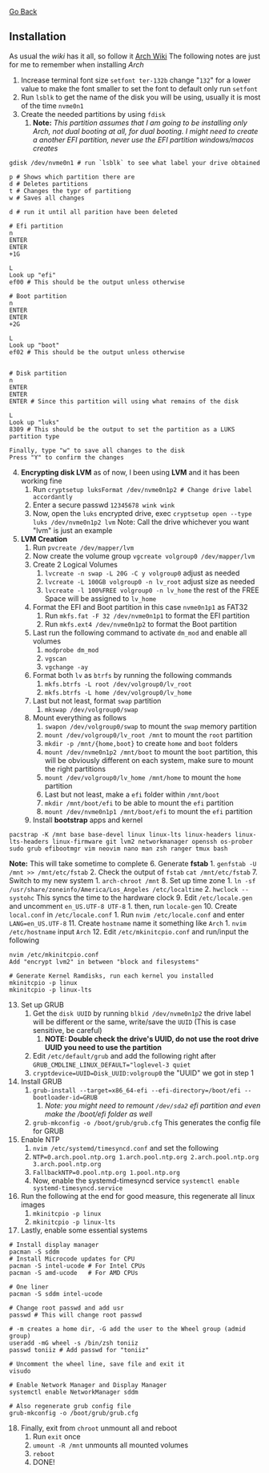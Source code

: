 [Go Back]("https://rmelendez.net")

## Installation
As usual the *wiki* has it all, so follow it [Arch Wiki](https://wiki.archlinux.org/title/Installation_guide)
The following notes are just for me to remember when installing *Arch*
1. Increase terminal font size `setfont ter-132b` change "`132`" for a lower value to make the font smaller to set the font to default only run `setfont`
2. Run `lsblk` to get the name of the disk you will be using, usually it is most of the time `nvme0n1` 
3. Create the needed partitions by using `fdisk` 
	1. **Note:** *This partition assumes that I am going to be installing only Arch, not dual booting at all, for dual booting. I might need to create a another EFI partition, never use the EFI partition windows/macos creates*

```
gdisk /dev/nvme0n1 # run `lsblk` to see what label your drive obtained

p # Shows which partition there are
d # Deletes partitions
t # Changes the typr of partitiong
w # Saves all changes

d # run it until all parition have been deleted

# Efi partition
n
ENTER
ENTER
+1G

L
Look up "efi"
ef00 # This should be the output unless otherwise

# Boot partition
n
ENTER
ENTER
+2G

L
Look up "boot"
ef02 # This should be the output unless otherwise


# Disk partition
n
ENTER
ENTER
ENTER # Since this partition will using what remains of the disk

L
Look up "luks"
8309 # This should be the output to set the partition as a LUKS partition type

Finally, type "w" to save all changes to the disk
Press "Y" to confirm the changes
```

4. **Encrypting disk LVM** as of now, I been using **LVM** and it has been working fine
	1. Run `cryptsetup luksFormat /dev/nvme0n1p2 # Change drive label accordantly`
	2. Enter a secure passwd `12345678 wink wink`
	3. Now, open the `luks` encrypted drive, exec `cryptsetup open --type luks /dev/nvme0n1p2 lvm` Note: Call the drive whichever you want "lvm" is just an example
5. **LVM Creation** 
	1. Run `pvcreate /dev/mapper/lvm`
	2. Now create the volume group `vgcreate volgroup0 /dev/mapper/lvm`
	3. Create 2 Logical Volumes
		1. `lvcreate -n swap -L 20G -C y volgroup0` adjust as needed
		2. `lvcreate -L 100GB volgroup0 -n lv_root` adjust size as needed
		3. `lvcreate -l 100%FREE volgroup0 -n lv_home` the rest of the FREE Space will be assigned to `lv_home`
	4. Format the EFI and Boot partition in this case `nvme0n1p1` as FAT32
		1. Run `mkfs.fat -F 32 /dev/nvme0n1p1` to format the EFI partition
		2. Run `mkfs.ext4 /dev/nvme0n1p2` to format the Boot partition
	5. Last run the following command to activate `dm_mod` and enable all volumes
		1. `modprobe dm_mod`
		2. `vgscan`
		3. `vgchange -ay`
	6. Format both `lv` as `btrfs` by running the following commands
		1. `mkfs.btrfs -L root /dev/volgroup0/lv_root`
		2. `mkfs.btrfs -L home /dev/volgroup0/lv_home`
	7. Last but not least, format `swap` partition
		1. `mkswap /dev/volgroup0/swap`
	8. Mount everything as follows
		1. `swapon /dev/volgroup0/swap` to mount the `swap` memory partition
		2. `mount /dev/volgroup0/lv_root /mnt` to mount the `root` partition
		3. `mkdir -p /mnt/{home,boot}` to create `home` and `boot` folders
		4. `mount /dev/nvme0n1p2 /mnt/boot` to mount the `boot` partition, this will be obviously different on each system, make sure to mount the right partitions
		5. `mount /dev/volgroup0/lv_home /mnt/home` to mount the `home` partition
		6. Last but not least, make a `efi` folder within `/mnt/boot`
		7. `mkdir /mnt/boot/efi` to be able to mount the `efi` partition
		8. `mount /dev/nvme0n1p1 /mnt/boot/efi` to mount the `efi` partition
	9.  Install **bootstrap** apps and kernel
```
pacstrap -K /mnt base base-devel linux linux-lts linux-headers linux-lts-headers linux-firmware git lvm2 networkmanager openssh os-prober sudo grub efibootmgr vim neovim nano man zsh ranger tmux bash 
```
**Note:** This will take sometime to complete
6. Generate **fstab**
	1. `genfstab -U /mnt >> /mnt/etc/fstab`
	2. Check the output of `fstab` `cat /mnt/etc/fstab`
7. Switch to my new system
	1. `arch-chroot /mnt`
8. Set up time zone
	1. `ln -sf /usr/share/zoneinfo/America/Los_Angeles /etc/localtime`
	2. `hwclock --systohc` This syncs the time to the hardware clock
9. Edit `/etc/locale.gen` and uncomment `en_US.UTF-8 UTF-8`
	1. then, run `locale-gen`
10. Create `local.conf` in `/etc/locale.conf`
	1. Run `nvim /etc/locale.conf` and enter `LANG=en_US.UTF-8`
11. Create `hostname` name it something like `Arch`
	1. `nvim /etc/hostname` input `Arch` 
12. Edit `/etc/mkinitcpio.conf` and run/input the following
```
nvim /etc/mkinitcpio.conf
Add "encrypt lvm2" in between "block and filesystems"

# Generate Kernel Ramdisks, run each kernel you installed
mkinitcpio -p linux
mkinitcpio -p linux-lts
```
13. Set up GRUB
	1. Get the `disk UUID` by running `blkid /dev/nvme0n1p2` the drive label will be different or the same, write/save the `UUID` (This is case sensitive, be careful)
		1. **NOTE: Double check the drive's UUID, do not use the root drive UUID you need to use the partition**
	2. Edit `/etc/default/grub` and add the following right after `GRUB_CMDLINE_LINUX_DEFAULT="loglevel-3 quiet`
	3. `cryptdevice=UUID=Disk_UUID:volgroup0` the "UUID" we got in step 1
14. Install GRUB
	1. `grub-install --target=x86_64-efi --efi-directory=/boot/efi --bootloader-id=GRUB`
		1. *Note: you might need to remount `/dev/sda2` efi partition and even make the /boot/efi folder as well*
	2. `grub-mkconfig -o /boot/grub/grub.cfg` This generates the config file for GRUB
15. Enable NTP
	1. `nvim /etc/systemd/timesyncd.conf` and set the following
	2. `NTP=0.arch.pool.ntp.org 1.arch.pool.ntp.org 2.arch.pool.ntp.org 3.arch.pool.ntp.org`
	3. `FallbackNTP=0.pool.ntp.org 1.pool.ntp.org`
	4. Now, enable the systemd-timesyncd service `systemctl enable systemd-timesyncd.service`
16. Run the following at the end for good measure, this regenerate all linux images
	1. `mkinitcpio -p linux`
	2. `mkinitcpio -p linux-lts`
17. Lastly, enable some essential systems
```
# Install display manager
pacman -S sddm
# Install Microcode updates for CPU
pacman -S intel-ucode # For Intel CPUs
pacman -S amd-ucode   # For AMD CPUs

# One liner
pacman -S sddm intel-ucode

# Change root passwd and add usr
passwd # This will change root passwd

# -m creates a home dir, -G add the user to the Wheel group (admid group)
useradd -mG wheel -s /bin/zsh toniiz
passwd toniiz # Add passwd for "toniiz"

# Uncomment the wheel line, save file and exit it
visudo

# Enable Network Manager and Display Manager
systemctl enable NetworkManager sddm

# Also regenerate grub config file
grub-mkconfig -o /boot/grub/grub.cfg
```
18. Finally, exit from `chroot` unmount all and reboot
	1. Run `exit` once
	2. `umount -R /mnt` unmounts all mounted volumes
	3. `reboot`
	4. DONE!
